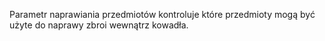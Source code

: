 Parametr naprawiania przedmiotów kontroluje które przedmioty mogą być użyte do naprawy zbroi wewnątrz kowadła.